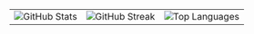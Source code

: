 <table>
  <tr>
    <td>
      <img src="https://github-readme-stats.vercel.app/api?username=RubyDevil&theme=transparent&hide_border=true&card_width=287&hide_rank=true" alt="GitHub Stats">
    </td>
    <td>
      <img src="https://github-readme-streak-stats.herokuapp.com?user=RubyDevil&theme=transparent&hide_border=true&card_width=270&hide_longest_streak=true" alt="GitHub Streak">
    </td>
    <td>
      <img src="https://github-readme-stats.vercel.app/api/top-langs/?username=RubyDevil&theme=transparent&hide_border=true&card_width=280&layout=compact&langs_count=6" alt="Top Languages">
    </td>
  </tr>
</table>

<!--<img src="./image.svg">-->


<!--
[![Stats](https://github-readme-stats.vercel.app/api?username=RubyDevil&theme=transparent&hide_border=true&hide_rank=true)](https://github.com/anuraghazra/github-readme-stats)
[![Streak](https://github-readme-streak-stats.herokuapp.com?user=RubyDevil&theme=transparent&hide_border=true&card_width=330&hide_longest_streak=true)](https://git.io/streak-stats)
[![Languages](https://github-readme-stats.vercel.app/api/top-langs/?username=RubyDevil&theme=transparent&hide_border=true&layout=compact&langs_count=6)](https://github.com/anuraghazra/github-readme-stats)
-->

